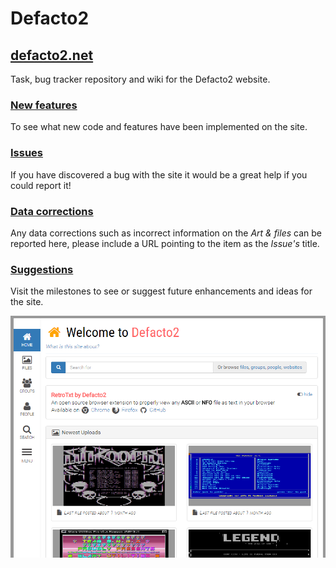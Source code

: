 # Defacto2

## [defacto2.net](https://defacto2.net)

Task, bug tracker repository and wiki for the Defacto2 website.

### [New features](https://github.com/Defacto2/defacto2-website/releases)
To see what new code and features have been implemented on the site.

### [Issues](https://github.com/Defacto2/defacto2-website/issues/new)
If you have discovered a bug with the site it would be a great help if you could report it!

### [Data corrections](https://github.com/Defacto2/defacto2-website/issues?milestone=4&state=open)
Any data corrections such as incorrect information on the *Art & files* can be reported here, please include a URL pointing to the item as the *Issue's* title.

### [Suggestions](https://github.com/Defacto2/defacto2-website/milestones)
Visit the milestones to see or suggest future enhancements and ideas for the site.

![Website screen shot](SCREEN.png)
